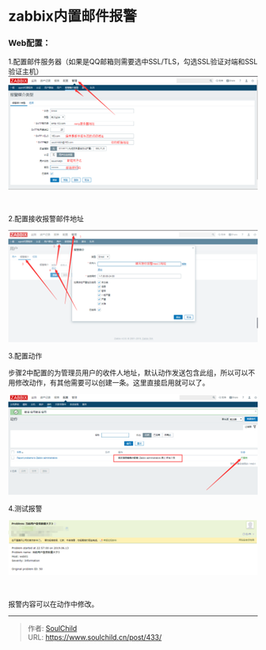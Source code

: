 # zabbix内置邮件报警

<!--more-->
<h3><strong>Web配置：</strong></h3>
1.配置邮件服务器（如果是QQ邮箱则需要选中SSL/TLS，勾选SSL验证对端和SSL验证主机）

<img src="images/10a6d0e5c1f191fbd50124a215d48a12.png" />

&nbsp;

2.配置接收报警邮件地址

<img src="images/cfc6f6e8026df0e7b2e69437a1ee5c40.png" />

3.配置动作

步骤2中配置的为管理员用户的收件人地址，默认动作发送包含此组，所以可以不用修改动作，有其他需要可以创建一条。这里直接启用就可以了。

<img src="images/f3cdb7656fffaae6263aa3a31f5a52cb.png" />

4.测试报警

<img src="images/e07ca7bca97c94343b398baf6832431a.png" />

&nbsp;

报警内容可以在动作中修改。


---

> 作者: [SoulChild](https://www.soulchild.cn)  
> URL: https://www.soulchild.cn/post/433/  

